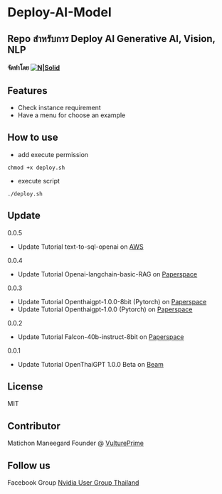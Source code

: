 # Deploy-AI-Model
## Repo สำหรับการ Deploy AI Generative AI, Vision, NLP
#### จัดทำโดย [![N|Solid](https://vultureprime-research-center.s3.ap-southeast-1.amazonaws.com/vulturePrimeLogo.png)](https://vultureprime.com)

## Features
- Check instance requirement
- Have a menu for choose an example

## How to use
- add execute permission
```
chmod +x deploy.sh
```

- execute script
```
./deploy.sh
```



## Update 
0.0.5
- Update Tutorial text-to-sql-openai on [AWS](https://paperspace.com/)

0.0.4
- Update Tutorial Openai-langchain-basic-RAG on [Paperspace](https://paperspace.com/)

0.0.3
- Update Tutorial Openthaigpt-1.0.0-8bit (Pytorch) on [Paperspace](https://paperspace.com/)
- Update Tutorial Openthaigpt-1.0.0 (Pytorch) on [Paperspace](https://paperspace.com/)

0.0.2
- Update Tutorial Falcon-40b-instruct-8bit on [Paperspace](https://paperspace.com/)

0.0.1
- Update Tutorial OpenThaiGPT 1.0.0 Beta on [Beam](https://beam.cloud)

## License
MIT

## Contributor 
Matichon Maneegard Founder @ [VulturePrime](https://vultureprime.com) 

## Follow us 
Facebook Group [Nvidia User Group Thailand](https://www.facebook.com/groups/nvidiausergroupthailand)